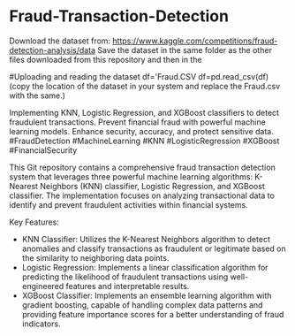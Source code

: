# Fraud-Transaction-Detection

Download the dataset from: https://www.kaggle.com/competitions/fraud-detection-analysis/data
Save the dataset in the same folder as the other files downloaded from this repository and then in the 

#Uploading and reading the dataset
df='Fraud.CSV
df=pd.read_csv(df)
(copy the location of the dataset in your system and replace the Fraud.csv with the same.)

Implementing KNN, Logistic Regression, and XGBoost classifiers to detect fraudulent transactions. Prevent financial fraud with powerful machine learning models. Enhance security, accuracy, and protect sensitive data. #FraudDetection #MachineLearning #KNN #LogisticRegression #XGBoost #FinancialSecurity


This Git repository contains a comprehensive fraud transaction detection system that leverages three powerful machine learning algorithms: K-Nearest Neighbors (KNN) classifier, Logistic Regression, and XGBoost classifier. The implementation focuses on analyzing transactional data to identify and prevent fraudulent activities within financial systems.

Key Features:
- KNN Classifier: Utilizes the K-Nearest Neighbors algorithm to detect anomalies and classify transactions as fraudulent or legitimate based on the similarity to neighboring data points.
- Logistic Regression: Implements a linear classification algorithm for predicting the likelihood of fraudulent transactions using well-engineered features and interpretable results.
- XGBoost Classifier: Implements an ensemble learning algorithm with gradient boosting, capable of handling complex data patterns and providing feature importance scores for a better understanding of fraud indicators.


